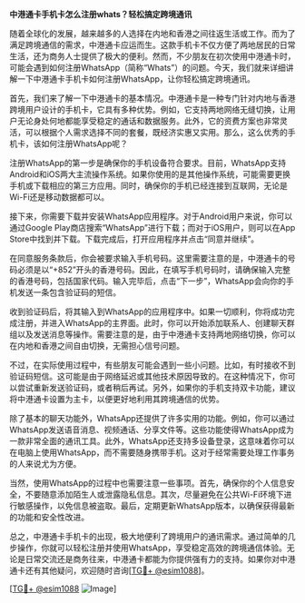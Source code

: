 **中港通卡手机卡怎么注册whats？轻松搞定跨境通讯**

随着全球化的发展，越来越多的人选择在内地和香港之间往返生活或工作。而为了满足跨境通信的需求，中港通卡应运而生。这款手机卡不仅方便了两地居民的日常生活，还为商务人士提供了极大的便利。然而，不少朋友在初次使用中港通卡时，可能会遇到如何注册WhatsApp（简称“Whats”）的问题。今天，我们就来详细讲解一下中港通卡手机卡如何注册WhatsApp，让你轻松搞定跨境通讯。

首先，我们来了解一下中港通卡的基本情况。中港通卡是一种专门针对内地与香港跨境用户设计的手机卡，它具有多种优势。例如，它支持两地网络无缝切换，让用户无论身处何地都能享受稳定的通话和数据服务。此外，它的资费方案也非常灵活，可以根据个人需求选择不同的套餐，既经济实惠又实用。那么，这么优秀的手机卡，该如何注册WhatsApp呢？

注册WhatsApp的第一步是确保你的手机设备符合要求。目前，WhatsApp支持Android和iOS两大主流操作系统。如果你使用的是其他操作系统，可能需要更换手机或下载相应的第三方应用。同时，确保你的手机已经连接到互联网，无论是Wi-Fi还是移动数据都可以。

接下来，你需要下载并安装WhatsApp应用程序。对于Android用户来说，你可以通过Google Play商店搜索“WhatsApp”进行下载；而对于iOS用户，则可以在App Store中找到并下载。下载完成后，打开应用程序并点击“同意并继续”。

在同意服务条款后，你会被要求输入手机号码。这里需要注意的是，中港通卡的号码必须是以“+852”开头的香港号码。因此，在填写手机号码时，请确保输入完整的香港号码，包括国家代码。输入完毕后，点击“下一步”，WhatsApp会向你的手机发送一条包含验证码的短信。

收到验证码后，将其输入到WhatsApp的应用程序中。如果一切顺利，你将成功完成注册，并进入WhatsApp的主界面。此时，你可以开始添加联系人、创建聊天群组以及发送消息等操作。需要注意的是，由于中港通卡支持两地网络切换，你可以在内地和香港之间自由切换，无需担心信号问题。

不过，在实际使用过程中，有些朋友可能会遇到一些小问题。比如，有时接收不到验证码短信。这可能是由于网络延迟或其他技术原因导致的。在这种情况下，你可以尝试重新发送验证码，或者稍后再试。另外，如果你的手机支持双卡功能，建议将中港通卡设置为主卡，以便更好地利用其跨境通信的优势。

除了基本的聊天功能外，WhatsApp还提供了许多实用的功能。例如，你可以通过WhatsApp发送语音消息、视频通话、分享文件等。这些功能使得WhatsApp成为一款非常全面的通讯工具。此外，WhatsApp还支持多设备登录，这意味着你可以在电脑上使用WhatsApp，而不需要随身携带手机。这对于经常需要处理工作事务的人来说尤为方便。

当然，使用WhatsApp的过程中也需要注意一些事项。首先，确保你的个人信息安全，不要随意添加陌生人或泄露隐私信息。其次，尽量避免在公共Wi-Fi环境下进行敏感操作，以免信息被盗取。最后，定期更新WhatsApp版本，以确保获得最新的功能和安全性改进。

总之，中港通卡手机卡的出现，极大地便利了跨境用户的通讯需求。通过简单的几步操作，你就可以轻松注册并使用WhatsApp，享受稳定高效的跨境通信体验。无论是日常交流还是商务往来，中港通卡都能为你提供强有力的支持。如果你对中港通卡还有其他疑问，欢迎随时咨询[[TG💪+ @esim1088](https://t.me/s/esim1088)]。

[[TG💪+ @esim1088](https://t.me/s/esim1088) ![Image](https://i.postimg.cc/4NQfJmqS/Snipaste-2025-05-13-00-14-12.png)]
